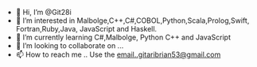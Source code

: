 - 👋 Hi, I’m @Git28i
- 👀 I’m interested in Malbolge,C++,C#,COBOL,Python,Scala,Prolog,Swift, Fortran,Ruby,Java, JavaScript and Haskell.
- 🌱 I’m currently learning C#,Malbolge, Python C++ and JavaScript
- 💞️ I’m looking to collaborate on ...
- 📫 How to reach me .. Use the email..gitaribrian53@gmail.com

<!---
Git28i/Git28i is a ✨ special ✨ repository because its `README.md` (this file) appears on your GitHub profile.
You can click the Preview link to take a look at your changes.
--->
